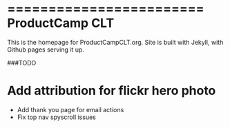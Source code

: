 ========================
ProductCamp CLT
========================

This is the homepage for ProductCampCLT.org. Site is built with Jekyll, with Github pages serving it up.

###TODO
# Add attribution for flickr hero photo
* Add thank you page for email actions
* Fix top nav spyscroll issues 
